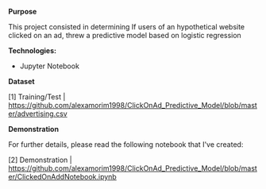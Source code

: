 **Purpose**

This project consisted in determining If users of an hypothetical website clicked on an ad, threw a predictive model based on logistic regression 

**Technologies:**

- Jupyter Notebook 

**Dataset**

[1] Training/Test | https://github.com/alexamorim1998/ClickOnAd_Predictive_Model/blob/master/advertising.csv

**Demonstration**

For further details, please read the following notebook that I've created:

[2] Demonstration | https://github.com/alexamorim1998/ClickOnAd_Predictive_Model/blob/master/ClickedOnAddNotebook.ipynb
